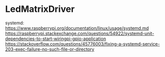# LedMatrixDriver

systemd: https://www.raspberrypi.org/documentation/linux/usage/systemd.md
         https://raspberrypi.stackexchange.com/questions/54922/systemd-unit-dependencies-to-start-wiringpi-gpio-application
         https://stackoverflow.com/questions/45776003/fixing-a-systemd-service-203-exec-failure-no-such-file-or-directory